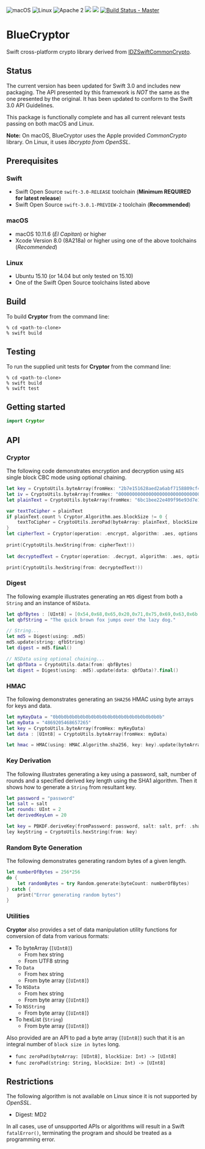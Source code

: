 ![macOS](https://img.shields.io/badge/os-macOS-green.svg?style=flat)
![Linux](https://img.shields.io/badge/os-linux-green.svg?style=flat)
![Apache 2](https://img.shields.io/badge/license-Apache2-blue.svg?style=flat)
![](https://img.shields.io/badge/Swift-3.0-orange.svg?style=flat)
![](https://img.shields.io/badge/Snapshot-10/4-blue.svg?style=flat)
[![Build Status - Master](https://travis-ci.org/IBM-Swift/Kitura.svg?branch=master)](https://travis-ci.org/IBM-Swift/BlueCryptor)

# BlueCryptor
Swift cross-platform crypto library derived from [IDZSwiftCommonCrypto](https://github.com/iosdevzone/IDZSwiftCommonCrypto).

## Status
The current version has been updated for Swift 3.0 and includes new packaging. The API presented by this framework is *NOT* the same as the one presented by the original. It has been updated to conform to the Swift 3.0 API Guidelines.

This package is functionally complete and has all current relevant tests passing on both macOS and Linux. 

**Note:** On macOS, BlueCryptor uses the Apple provided *CommonCrypto* library. On Linux, it uses *libcrypto from OpenSSL*.

## Prerequisites

### Swift
* Swift Open Source `swift-3.0-RELEASE` toolchain (**Minimum REQUIRED for latest release**)
* Swift Open Source `swift-3.0.1-PREVIEW-2` toolchain (**Recommended**)

### macOS

* macOS 10.11.6 (*El Capitan*) or higher
* Xcode Version 8.0 (8A218a) or higher using one of the above toolchains (*Recommended*)

### Linux

* Ubuntu 15.10 (or 14.04 but only tested on 15.10)
* One of the Swift Open Source toolchains listed above

## Build

To build **Cryptor** from the command line:

```
% cd <path-to-clone>
% swift build
```

## Testing

To run the supplied unit tests for **Cryptor** from the command line:

```
% cd <path-to-clone>
% swift build
% swift test
```

## Getting started

```swift
import Cryptor
```

## API

### Cryptor

The following code demonstrates encryption and decryption using `AES` single block CBC mode using optional chaining.
```swift
let key = CryptoUtils.byteArray(fromHex: "2b7e151628aed2a6abf7158809cf4f3c")
let iv = CryptoUtils.byteArray(fromHex: "00000000000000000000000000000000")
let plainText = CryptoUtils.byteArray(fromHex: "6bc1bee22e409f96e93d7e117393172a")

var textToCipher = plainText
if plainText.count % Cryptor.Algorithm.aes.blockSize != 0 {
	textToCipher = CryptoUtils.zeroPad(byteArray: plainText, blockSize: Cryptor.Algorithm.aes.blockSize)
}
let cipherText = Cryptor(operation: .encrypt, algorithm: .aes, options: .none, key: key, iv: iv).update(byteArray: textToCipher)?.final()
		
print(CryptoUtils.hexString(from: cipherText!))
		
let decryptedText = Cryptor(operation: .decrypt, algorithm: .aes, options: .none, key: key, iv: iv).update(byteArray: cipherText!)?.final()

print(CryptoUtils.hexString(from: decryptedText!))
```

### Digest

The following example illustrates generating an `MD5` digest from both a `String` and an instance of `NSData`.
``` swift
let qbfBytes : [UInt8] = [0x54,0x68,0x65,0x20,0x71,0x75,0x69,0x63,0x6b,0x20,0x62,0x72,0x6f,0x77,0x6e,0x20,0x66,0x6f,0x78,0x20,0x6a,0x75,0x6d,0x70,0x73,0x20,0x6f,0x76,0x65,0x72,0x20,0x74,0x68,0x65,0x20,0x6c,0x61,0x7a,0x79,0x20,0x64,0x6f,0x67,0x2e]
let qbfString = "The quick brown fox jumps over the lazy dog."

// String...
let md5 = Digest(using: .md5)
md5.update(string: qfbString)
let digest = md5.final()

// NSData using optional chaining...
let qbfData = CryptoUtils.data(from: qbfBytes)
let digest = Digest(using: .md5).update(data: qbfData)?.final()
```

### HMAC

The following demonstrates generating an `SHA256` HMAC using byte arrays for keys and data.
```swift
let myKeyData = "0b0b0b0b0b0b0b0b0b0b0b0b0b0b0b0b0b0b0b0b"
let myData = "4869205468657265"
let key = CryptoUtils.byteArray(fromHex: myKeyData)
let data : [UInt8] = CryptoUtils.byteArray(fromHex: myData)

let hmac = HMAC(using: HMAC.Algorithm.sha256, key: key).update(byteArray: data)?.final()
```

### Key Derivation

The following illustrates generating a key using a password, salt, number of rounds and a specified derived key length using the SHA1 algorithm. Then it shows how to generate a `String` from resultant key.
```swift
let password = "password"
let salt = salt
let rounds: UInt = 2
let derivedKeyLen = 20

let key = PBKDF.deriveKey(fromPassword: password, salt: salt, prf: .sha1, rounds: rounds, derivedKeyLength: derivedKeyLen)
ley keyString = CryptoUtils.hexString(from: key)
```

### Random Byte Generation

The following demonstrates generating random bytes of a given length.
```swift
let numberOfBytes = 256*256
do {
	let randomBytes = try Random.generate(byteCount: numberOfBytes)
} catch {
  	print("Error generating random bytes")
}
```

### Utilities

**Cryptor** also provides a set of data manipulation utility functions for conversion of data from various formats:
- To byteArray (`[UInt8]`)
	- From hex string
	- From UTF8 string
- To `Data`
	- From hex string
	- From byte array (`[UInt8]`)
- To `NSData`
	- From hex string
	- From byte array (`[UInt8]`)
- To `NSString`
	- From byte array (`[UInt8]`)
- To hexList (`String`)
	- From byte array (`[UInt8]`)

Also provided are an API to pad a byte array (`[UInt8]`) such that it is an integral number of `block size in bytes` long.
- ```func zeroPad(byteArray: [UInt8], blockSize: Int) -> [UInt8]```
- ```func zeroPad(string: String, blockSize: Int) -> [UInt8]```

## Restrictions

The following algorithm is not available on Linux since it is not supported by *OpenSSL*.
- Digest: MD2

In all cases, use of unsupported APIs or algorithms will result in a Swift `fatalError()`, terminating the program and should be treated as a programming error.
